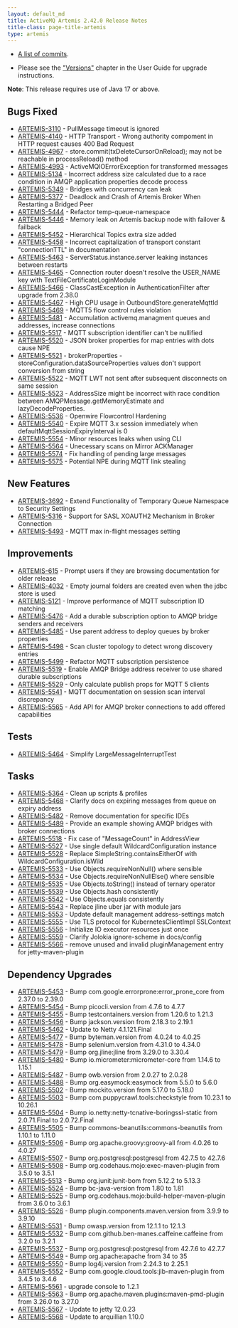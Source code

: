 ```yaml
---
layout: default_md
title: ActiveMQ Artemis 2.42.0 Release Notes
title-class: page-title-artemis
type: artemis
---
```

 - [A list of commits](commit-report-2.42.0).

 - Please see the ["Versions"](https://activemq.apache.org/components/artemis/documentation/latest/versions.html) chapter in the User Guide for upgrade instructions.

**Note**: This release requires use of Java 17 or above.


## Bugs Fixed

* [ARTEMIS-3110](https://issues.apache.org/jira/browse/ARTEMIS-3110) - PullMessage timeout is ignored
* [ARTEMIS-4140](https://issues.apache.org/jira/browse/ARTEMIS-4140) - HTTP Transport - Wrong authority compoment in HTTP request causes 400 Bad Request
* [ARTEMIS-4967](https://issues.apache.org/jira/browse/ARTEMIS-4967) - store.commit(txDeleteCursorOnReload); may not be reachable in processReload() method
* [ARTEMIS-4993](https://issues.apache.org/jira/browse/ARTEMIS-4993) - ActiveMQIOErrorException for transformed messages
* [ARTEMIS-5134](https://issues.apache.org/jira/browse/ARTEMIS-5134) - Incorrect address size calculated due to a race condition in AMQP application properties decode process
* [ARTEMIS-5349](https://issues.apache.org/jira/browse/ARTEMIS-5349) - Bridges with concurrency can leak
* [ARTEMIS-5377](https://issues.apache.org/jira/browse/ARTEMIS-5377) - Deadlock and Crash of Artemis Broker When Restarting a Bridged Peer
* [ARTEMIS-5444](https://issues.apache.org/jira/browse/ARTEMIS-5444) - Refactor temp-queue-namespace
* [ARTEMIS-5446](https://issues.apache.org/jira/browse/ARTEMIS-5446) - Memory leak on Artemis backup node with failover &amp; failback
* [ARTEMIS-5452](https://issues.apache.org/jira/browse/ARTEMIS-5452) - Hierarchical Topics extra size added
* [ARTEMIS-5458](https://issues.apache.org/jira/browse/ARTEMIS-5458) - Incorrect capitalization of transport constant "connectionTTL" in documentation
* [ARTEMIS-5463](https://issues.apache.org/jira/browse/ARTEMIS-5463) - ServerStatus.instance.server leaking instances between restarts
* [ARTEMIS-5465](https://issues.apache.org/jira/browse/ARTEMIS-5465) - Connection router doesn't resolve the USER_NAME key with TextFileCertificateLoginModule
* [ARTEMIS-5466](https://issues.apache.org/jira/browse/ARTEMIS-5466) - ClassCastException in AuthenticationFilter after upgrade from 2.38.0
* [ARTEMIS-5467](https://issues.apache.org/jira/browse/ARTEMIS-5467) - High CPU usage in OutboundStore.generateMqttId
* [ARTEMIS-5469](https://issues.apache.org/jira/browse/ARTEMIS-5469) - MQTT5 flow control rules violation
* [ARTEMIS-5481](https://issues.apache.org/jira/browse/ARTEMIS-5481) - Accumulation activemq.managment queues and addresses, increase connections
* [ARTEMIS-5517](https://issues.apache.org/jira/browse/ARTEMIS-5517) - MQTT subscription identifier can't be nullified
* [ARTEMIS-5520](https://issues.apache.org/jira/browse/ARTEMIS-5520) - JSON broker properties for map entries with dots cause NPE
* [ARTEMIS-5521](https://issues.apache.org/jira/browse/ARTEMIS-5521) - brokerProperties - storeConfiguration.dataSourceProperties values don't support conversion from string
* [ARTEMIS-5522](https://issues.apache.org/jira/browse/ARTEMIS-5522) - MQTT LWT not sent after subsequent disconnects on same session
* [ARTEMIS-5523](https://issues.apache.org/jira/browse/ARTEMIS-5523) - AddressSize might be incorrect with race condition between AMQPMessage.getMemoryEstimate and lazyDecodeProperties.
* [ARTEMIS-5536](https://issues.apache.org/jira/browse/ARTEMIS-5536) - Openwire Flowcontrol Hardening
* [ARTEMIS-5540](https://issues.apache.org/jira/browse/ARTEMIS-5540) - Expire MQTT 3.x session immediately when defaultMqttSessionExpiryInterval is 0
* [ARTEMIS-5554](https://issues.apache.org/jira/browse/ARTEMIS-5554) - Minor resources leaks when using CLI
* [ARTEMIS-5564](https://issues.apache.org/jira/browse/ARTEMIS-5564) - Unecessary scans on Mirror ACKManager
* [ARTEMIS-5574](https://issues.apache.org/jira/browse/ARTEMIS-5574) - Fix handling of pending large messages
* [ARTEMIS-5575](https://issues.apache.org/jira/browse/ARTEMIS-5575) - Potential NPE during MQTT link stealing

## New Features

* [ARTEMIS-3692](https://issues.apache.org/jira/browse/ARTEMIS-3692) - Extend Functionality of Temporary Queue Namespace to Security Settings
* [ARTEMIS-5316](https://issues.apache.org/jira/browse/ARTEMIS-5316) - Support for SASL XOAUTH2 Mechanism in Broker Connection
* [ARTEMIS-5493](https://issues.apache.org/jira/browse/ARTEMIS-5493) - MQTT max in-flight messages setting

## Improvements

* [ARTEMIS-615](https://issues.apache.org/jira/browse/ARTEMIS-615) - Prompt users if they are browsing documentation for older release
* [ARTEMIS-4032](https://issues.apache.org/jira/browse/ARTEMIS-4032) - Empty journal folders are created even when the jdbc store is used
* [ARTEMIS-5121](https://issues.apache.org/jira/browse/ARTEMIS-5121) - Improve performance of MQTT subscription ID matching
* [ARTEMIS-5476](https://issues.apache.org/jira/browse/ARTEMIS-5476) - Add a durable subscription option to AMQP bridge senders and receivers
* [ARTEMIS-5485](https://issues.apache.org/jira/browse/ARTEMIS-5485) - Use parent address to deploy queues by broker properties
* [ARTEMIS-5498](https://issues.apache.org/jira/browse/ARTEMIS-5498) - Scan cluster topology to detect wrong discovery entries
* [ARTEMIS-5499](https://issues.apache.org/jira/browse/ARTEMIS-5499) - Refactor MQTT subscription persistence
* [ARTEMIS-5519](https://issues.apache.org/jira/browse/ARTEMIS-5519) - Enable AMQP Bridge address receiver to use shared durable subscriptions
* [ARTEMIS-5529](https://issues.apache.org/jira/browse/ARTEMIS-5529) - Only calculate publish props for MQTT 5 clients
* [ARTEMIS-5541](https://issues.apache.org/jira/browse/ARTEMIS-5541) - MQTT documentation on session scan interval discrepancy
* [ARTEMIS-5565](https://issues.apache.org/jira/browse/ARTEMIS-5565) - Add API for AMQP broker connections to add offered capabilities

## Tests

* [ARTEMIS-5464](https://issues.apache.org/jira/browse/ARTEMIS-5464) - Simplify LargeMessageInterruptTest

## Tasks

* [ARTEMIS-5364](https://issues.apache.org/jira/browse/ARTEMIS-5364) - Clean up scripts &amp; profiles
* [ARTEMIS-5468](https://issues.apache.org/jira/browse/ARTEMIS-5468) - Clarify docs on expiring messages from queue on expiry address
* [ARTEMIS-5482](https://issues.apache.org/jira/browse/ARTEMIS-5482) - Remove documentation for specific IDEs
* [ARTEMIS-5489](https://issues.apache.org/jira/browse/ARTEMIS-5489) - Provide an example showing AMQP bridges with broker connections
* [ARTEMIS-5518](https://issues.apache.org/jira/browse/ARTEMIS-5518) - Fix case of "MessageCount" in AddressView
* [ARTEMIS-5527](https://issues.apache.org/jira/browse/ARTEMIS-5527) - Use single default WildcardConfiguration instance
* [ARTEMIS-5528](https://issues.apache.org/jira/browse/ARTEMIS-5528) - Replace SimpleString.containsEitherOf with WildcardConfiguration.isWild
* [ARTEMIS-5533](https://issues.apache.org/jira/browse/ARTEMIS-5533) - Use Objects.requireNonNull() where sensible
* [ARTEMIS-5534](https://issues.apache.org/jira/browse/ARTEMIS-5534) - Use Objects.requireNonNullElse() where sensible
* [ARTEMIS-5535](https://issues.apache.org/jira/browse/ARTEMIS-5535) - Use Objects.toString() instead of ternary operator
* [ARTEMIS-5539](https://issues.apache.org/jira/browse/ARTEMIS-5539) - Use Objects.hash consistently
* [ARTEMIS-5542](https://issues.apache.org/jira/browse/ARTEMIS-5542) - Use Objects.equals consistently
* [ARTEMIS-5543](https://issues.apache.org/jira/browse/ARTEMIS-5543) - Replace jline uber jar with module jars
* [ARTEMIS-5553](https://issues.apache.org/jira/browse/ARTEMIS-5553) - Update default management address-settings match 
* [ARTEMIS-5555](https://issues.apache.org/jira/browse/ARTEMIS-5555) - Use TLS protocol for KubernetesClientImpl SSLContext
* [ARTEMIS-5556](https://issues.apache.org/jira/browse/ARTEMIS-5556) - Initialize IO executor resources just once
* [ARTEMIS-5559](https://issues.apache.org/jira/browse/ARTEMIS-5559) - Clarify Jolokia ignore-scheme in docs/config
* [ARTEMIS-5566](https://issues.apache.org/jira/browse/ARTEMIS-5566) - remove unused and invalid pluginManagement entry for jetty-maven-plugin

## Dependency Upgrades

* [ARTEMIS-5453](https://issues.apache.org/jira/browse/ARTEMIS-5453) - Bump com.google.errorprone:error_prone_core from 2.37.0 to 2.39.0
* [ARTEMIS-5454](https://issues.apache.org/jira/browse/ARTEMIS-5454) - Bump picocli.version from 4.7.6 to 4.7.7
* [ARTEMIS-5455](https://issues.apache.org/jira/browse/ARTEMIS-5455) - Bump testcontainers.version from 1.20.6 to 1.21.3
* [ARTEMIS-5456](https://issues.apache.org/jira/browse/ARTEMIS-5456) - Bump jackson.version from 2.18.3 to 2.19.1
* [ARTEMIS-5462](https://issues.apache.org/jira/browse/ARTEMIS-5462) - Update to Netty 4.1.121.Final
* [ARTEMIS-5477](https://issues.apache.org/jira/browse/ARTEMIS-5477) - Bump byteman.version from 4.0.24 to 4.0.25
* [ARTEMIS-5478](https://issues.apache.org/jira/browse/ARTEMIS-5478) - Bump selenium.version from 4.31.0 to 4.34.0
* [ARTEMIS-5479](https://issues.apache.org/jira/browse/ARTEMIS-5479) - Bump org.jline:jline from 3.29.0 to 3.30.4
* [ARTEMIS-5480](https://issues.apache.org/jira/browse/ARTEMIS-5480) - Bump io.micrometer:micrometer-core from 1.14.6 to 1.15.1
* [ARTEMIS-5487](https://issues.apache.org/jira/browse/ARTEMIS-5487) - Bump owb.version from 2.0.27 to 2.0.28
* [ARTEMIS-5488](https://issues.apache.org/jira/browse/ARTEMIS-5488) - Bump org.easymock:easymock from 5.5.0 to 5.6.0
* [ARTEMIS-5502](https://issues.apache.org/jira/browse/ARTEMIS-5502) - Bump mockito.version from 5.17.0 to 5.18.0
* [ARTEMIS-5503](https://issues.apache.org/jira/browse/ARTEMIS-5503) - Bump com.puppycrawl.tools:checkstyle from 10.23.1 to 10.26.1
* [ARTEMIS-5504](https://issues.apache.org/jira/browse/ARTEMIS-5504) - Bump io.netty:netty-tcnative-boringssl-static from 2.0.71.Final to 2.0.72.Final
* [ARTEMIS-5505](https://issues.apache.org/jira/browse/ARTEMIS-5505) - Bump commons-beanutils:commons-beanutils from 1.10.1 to 1.11.0
* [ARTEMIS-5506](https://issues.apache.org/jira/browse/ARTEMIS-5506) - Bump org.apache.groovy:groovy-all from 4.0.26 to 4.0.27
* [ARTEMIS-5507](https://issues.apache.org/jira/browse/ARTEMIS-5507) - Bump org.postgresql:postgresql from 42.7.5 to 42.7.6
* [ARTEMIS-5508](https://issues.apache.org/jira/browse/ARTEMIS-5508) - Bump org.codehaus.mojo:exec-maven-plugin from 3.5.0 to 3.5.1
* [ARTEMIS-5513](https://issues.apache.org/jira/browse/ARTEMIS-5513) - Bump org.junit:junit-bom from 5.12.2 to 5.13.3
* [ARTEMIS-5524](https://issues.apache.org/jira/browse/ARTEMIS-5524) - Bump bc-java-version from 1.80 to 1.81
* [ARTEMIS-5525](https://issues.apache.org/jira/browse/ARTEMIS-5525) - Bump org.codehaus.mojo:build-helper-maven-plugin from 3.6.0 to 3.6.1
* [ARTEMIS-5526](https://issues.apache.org/jira/browse/ARTEMIS-5526) - Bump plugin.components.maven.version from 3.9.9 to 3.9.10
* [ARTEMIS-5531](https://issues.apache.org/jira/browse/ARTEMIS-5531) - Bump owasp.version from 12.1.1 to 12.1.3
* [ARTEMIS-5532](https://issues.apache.org/jira/browse/ARTEMIS-5532) - Bump com.github.ben-manes.caffeine:caffeine from 3.2.0 to 3.2.1
* [ARTEMIS-5537](https://issues.apache.org/jira/browse/ARTEMIS-5537) - Bump org.postgresql:postgresql from 42.7.6 to 42.7.7
* [ARTEMIS-5549](https://issues.apache.org/jira/browse/ARTEMIS-5549) - Bump org.apache:apache from 34 to 35
* [ARTEMIS-5550](https://issues.apache.org/jira/browse/ARTEMIS-5550) - Bump log4j.version from 2.24.3 to 2.25.1
* [ARTEMIS-5552](https://issues.apache.org/jira/browse/ARTEMIS-5552) - Bump com.google.cloud.tools:jib-maven-plugin from 3.4.5 to 3.4.6
* [ARTEMIS-5561](https://issues.apache.org/jira/browse/ARTEMIS-5561) - upgrade console to 1.2.1
* [ARTEMIS-5563](https://issues.apache.org/jira/browse/ARTEMIS-5563) - Bump org.apache.maven.plugins:maven-pmd-plugin from 3.26.0 to 3.27.0
* [ARTEMIS-5567](https://issues.apache.org/jira/browse/ARTEMIS-5567) - Update to jetty 12.0.23
* [ARTEMIS-5568](https://issues.apache.org/jira/browse/ARTEMIS-5568) - Update to arquillian 1.10.0